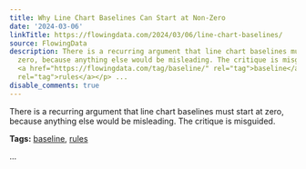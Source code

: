 ```yaml
---
title: Why Line Chart Baselines Can Start at Non-Zero
date: '2024-03-06'
linkTitle: https://flowingdata.com/2024/03/06/line-chart-baselines/
source: FlowingData
description: There is a recurring argument that line chart baselines must start at
  zero, because anything else would be misleading. The critique is misguided.<p><strong>Tags:</strong>
  <a href="https://flowingdata.com/tag/baseline/" rel="tag">baseline</a>, <a href="https://flowingdata.com/tag/rules/"
  rel="tag">rules</a></p> ...
disable_comments: true
---
```

There is a recurring argument that line chart baselines must start at zero, because anything else would be misleading. The critique is misguided.<p><strong>Tags:</strong> <a href="https://flowingdata.com/tag/baseline/" rel="tag">baseline</a>, <a href="https://flowingdata.com/tag/rules/" rel="tag">rules</a></p> ...